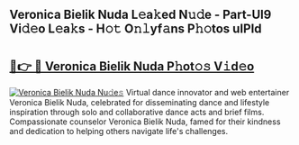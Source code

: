 ## Veronica Bielik Nuda L𝚎a𝚔ed N𝚞𝚍e - Part-Ul9 Vi𝚍𝚎o L𝚎a𝚔s - H𝚘𝚝 O𝚗𝚕yf𝚊ns P𝚑𝚘tos uIPId

# <h2><a href="http://kfa9uh1.oniu.top/?m=Veronica+Bielik+Nuda">🔗👉 🔴 Veronica Bielik Nuda P𝚑ot𝚘𝚜 V𝚒d𝚎o</a></h2>

[![Veronica Bielik Nuda Nu𝚍e𝚜](https://i.imgur.com/0qMVB7G.gif)](http://kfa9uh1.oniu.top/?m=Veronica+Bielik+Nuda)
Virtual dance innovator and web entertainer Veronica Bielik Nuda, celebrated for disseminating dance and lifestyle inspiration through solo and collaborative dance acts and brief films. Compassionate counselor Veronica Bielik Nuda, famed for their kindness and dedication to helping others navigate life's challenges.  
